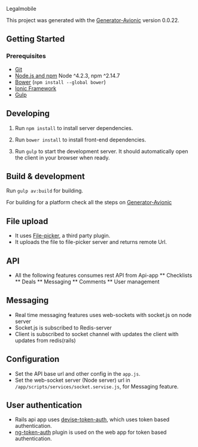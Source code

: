 Legalmobile

This project was generated with the [Generator-Avionic](https://github.com/reedia/generator-avionic/) version 0.0.22.

## Getting Started

### Prerequisites

- [Git](https://git-scm.com/)
- [Node.js and npm](nodejs.org) Node ^4.2.3, npm ^2.14.7
- [Bower](bower.io) (`npm install --global bower`)
- [Ionic Framework](https://ionicframework.com/)
- [Gulp](http://gulpjs.com/)

## Developing

1. Run `npm install` to install server dependencies.

2. Run `bower install` to install front-end dependencies.

3. Run `gulp` to start the development server. It should automatically open the client in your browser when ready.

## Build & development

Run `gulp av:build` for building.

For building for a platform check all the steps on [Generator-Avionic](https://github.com/reedia/generator-avionic/) 

## File upload
* It uses [File-picker](https://www.filestack.com/), a third party plugin.
* It uploads the file to file-picker server and returns remote Url.

## API
* All the following features consumes rest API from Api-app 
** Checklists
** Deals
** Messaging
** Comments
** User management 

## Messaging
* Real time messaging features uses web-sockets with socket.js on node server
* Socket.js is subscribed to Redis-server
* Client is subscribed to socket channel with updates the client with updates from redis(rails)

## Configuration
* Set the API base url and other config in the `app.js`.
* Set the web-socket server (Node server) url in `/app/scripts/services/socket.servise.js`, for Messaging feature.

## User authentication
* Rails api app uses [devise-token-auth](https://github.com/lynndylanhurley/devise_token_auth), which uses token based authentication.
* [ng-token-auth](https://github.com/lynndylanhurley/ng-token-auth) plugin is used on the web app for token based authentication.
